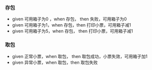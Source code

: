 ### 存包
- given 可用箱子为0 ，when 存包， then 失败，可用箱子为0
- given 可用箱子为1，when 存包，then 打印小票，可用箱子减1
- given 可用箱子为5，when 存包， then 打印小票，可用箱子减1

### 取包
- given 正常小票，when 取包， then 取包成功，小票失效，可用箱子加1
- given 异常小票，when 取包，then 取包失败
